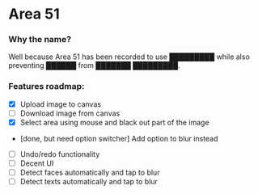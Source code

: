 # Area 51

### Why the name? 
Well because Area 51 has been recorded to use █████████ while also preventing ██████ from ███████ █████████.

### Features roadmap:
- [x] Upload image to canvas
- [ ] Download image from canvas
- [x] Select area using mouse and black out part of the image
- [done, but need option switcher] Add option to blur instead
- [ ] Undo/redo functionality
- [ ] Decent UI
- [ ] Detect faces automatically and tap to blur
- [ ] Detect texts automatically and tap to blur